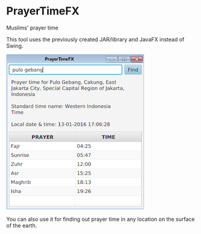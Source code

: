 # PrayerTimeFX
﻿Muslims' prayer time

This tool uses the previously created JAR/library and JavaFX instead of Swing.

![alt text](screenshots/prayertimefx.png "PrayerTimeFX")

You can also use it for finding out prayer time in any location on the surface of the earth.

